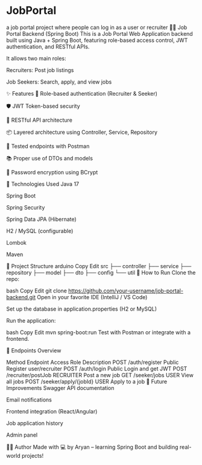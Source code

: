 # JobPortal
a job portal project where people can log in as a user or recruiter 
🧑‍💼 Job Portal Backend (Spring Boot)
This is a Job Portal Web Application backend built using Java + Spring Boot, featuring role-based access control, JWT authentication, and RESTful APIs.

It allows two main roles:

Recruiters: Post job listings

Job Seekers: Search, apply, and view jobs

✨ Features
🔐 Role-based authentication (Recruiter & Seeker)

🛡️ JWT Token-based security

📄 RESTful API architecture

📦 Layered architecture using Controller, Service, Repository

🧪 Tested endpoints with Postman

📚 Proper use of DTOs and models

🔁 Password encryption using BCrypt

🚀 Technologies Used
Java 17

Spring Boot

Spring Security

Spring Data JPA (Hibernate)

H2 / MySQL (configurable)

Lombok

Maven

📁 Project Structure
arduino
Copy
Edit
src
├── controller
├── service
├── repository
├── model
├── dto
├── config
└── util
🔧 How to Run
Clone the repo:

bash
Copy
Edit
git clone https://github.com/your-username/job-portal-backend.git
Open in your favorite IDE (IntelliJ / VS Code)

Set up the database in application.properties (H2 or MySQL)

Run the application:

bash
Copy
Edit
mvn spring-boot:run
Test with Postman or integrate with a frontend.

📌 Endpoints Overview

Method	Endpoint	Access Role	Description
POST	/auth/register	Public	Register user/recruiter
POST	/auth/login	Public	Login and get JWT
POST	/recruiter/postJob	RECRUITER	Post a new job
GET	/seeker/jobs	USER	View all jobs
POST	/seeker/apply/{jobId}	USER	Apply to a job
📌 Future Improvements
Swagger API documentation

Email notifications

Frontend integration (React/Angular)

Job application history

Admin panel

🧑‍💻 Author
Made with 💻 by Aryan – learning Spring Boot and building real-world projects!
